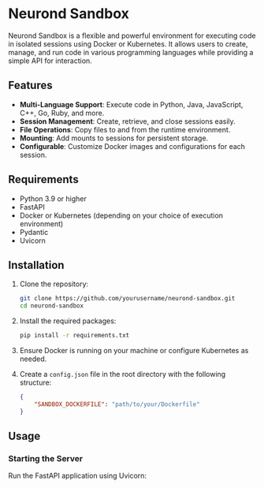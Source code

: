 # Neurond Sandbox

Neurond Sandbox is a flexible and powerful environment for executing code in isolated sessions using Docker or Kubernetes. It allows users to create, manage, and run code in various programming languages while providing a simple API for interaction.

## Features

- **Multi-Language Support**: Execute code in Python, Java, JavaScript, C++, Go, Ruby, and more.
- **Session Management**: Create, retrieve, and close sessions easily.
- **File Operations**: Copy files to and from the runtime environment.
- **Mounting**: Add mounts to sessions for persistent storage.
- **Configurable**: Customize Docker images and configurations for each session.

## Requirements

- Python 3.9 or higher
- FastAPI
- Docker or Kubernetes (depending on your choice of execution environment)
- Pydantic
- Uvicorn

## Installation

1. Clone the repository:
   ```bash
   git clone https://github.com/yourusername/neurond-sandbox.git
   cd neurond-sandbox
   ```

2. Install the required packages:
   ```bash
   pip install -r requirements.txt
   ```

3. Ensure Docker is running on your machine or configure Kubernetes as needed.

4. Create a `config.json` file in the root directory with the following structure:
   ```json
   {
       "SANDBOX_DOCKERFILE": "path/to/your/Dockerfile"
   }
   ```

## Usage

### Starting the Server

Run the FastAPI application using Uvicorn:
